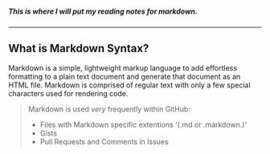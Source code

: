 ##### This is where I will put my reading notes for markdown.

____________________________________________________________________________________________________________________________________________________________________

## What is Markdown Syntax?
Markdown is a simple, lightweight markup language to add effortless formatting to a plain text document and generate that document as an HTML file. Markdown is comprised of regular text with only a few special characters used for rendering code.

>Markdown is used *very* frequently within GitHub:
> - Files with Markdown specific extentions '(.md or .markdown.)'
> - Gists
> - Pull Requests and Comments in Issues


